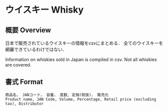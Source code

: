 # ウイスキー Whisky

## 概要 Overview

日本で販売されているウイスキーの情報をcsvにまとめる．
全てのウイスキーを網羅できているわけではない．

Information on whiskies sold in Japan is compiled in csv.
Not all whiskies are covered.

## 書式 Format

```
商品名， JANコード， 容量， 度数, 定価(税抜)， 販売元
Product name, JAN Code, Volume, Percentage, Retail price (excluding tax), Distributor
```
